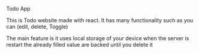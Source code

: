Todo App

This is Todo website made with react. It has many functionality such as you can (edit, delete, Toggle)

The main feature is it uses local storage of your device when the server is restart the already filled value are backed until you delete it


